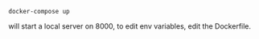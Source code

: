 ```
docker-compose up
```

will start a local server on 8000, to edit env variables, edit the Dockerfile.

